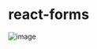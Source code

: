 # react-forms
![image](https://github.com/Srijit1998/react-forms/assets/71933801/e737db77-e94c-47ac-9a51-6af962697c53)
